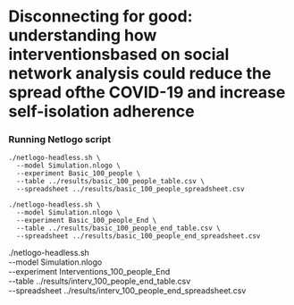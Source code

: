 # Disconnecting for good: understanding how interventionsbased on social network analysis could reduce the spread ofthe COVID-19 and increase self-isolation adherence


### Running Netlogo script


```
./netlogo-headless.sh \
  --model Simulation.nlogo \
  --experiment Basic_100_people \
  --table ../results/basic_100_people_table.csv \
  --spreadsheet ../results/basic_100_people_spreadsheet.csv
```

```
./netlogo-headless.sh \
  --model Simulation.nlogo \
  --experiment Basic_100_people_End \
  --table ../results/basic_100_people_end_table.csv \
  --spreadsheet ../results/basic_100_people_end_spreadsheet.csv
```


./netlogo-headless.sh \
  --model Simulation.nlogo \
  --experiment Interventions_100_people_End \
  --table ../results/interv_100_people_end_table.csv \
  --spreadsheet ../results/interv_100_people_end_spreadsheet.csv

